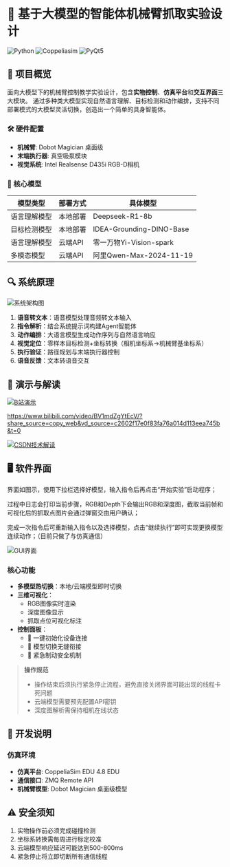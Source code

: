 # 🤖 基于大模型的智能体机械臂抓取实验设计

<img src="https://img.shields.io/badge/Python-3.10%2B-blue" alt="Python"> <img src="https://img.shields.io/badge/Simulator-Coppeliasim%204.8 EDU-orange" alt="Coppeliasim"> <img src="https://img.shields.io/badge/Framework-PyQt5-green" alt="PyQt5">

## 🌟 项目概览
面向大模型下的机械臂控制教学实验设计，包含**实物控制**、**仿真平台**和**交互界面**三大模块。
通过多种类大模型实现自然语言理解、目标检测和动作编排，支持不同部署模式的大模型灵活切换，创造出一个简单的具身智能体。

### 🛠️ 硬件配置
- **机械臂**: Dobot Magician 桌面级
- **末端执行器**: 真空吸泵模块
- **视觉系统**: Intel Realsense D435i RGB-D相机

### 🧠 核心模型
| 模型类型                | 部署方式       | 具体模型                          |
|-------------------------|----------------|-----------------------------------|
| 语言理解模型            | 本地部署       | Deepseek-R1-8b                    |
| 目标检测模型            | 本地部署       | IDEA-Grounding-DINO-Base          |
| 语言理解模型            | 云端API        | 零一万物Yi-Vision-spark           |
| 多模态模型              | 云端API        | 阿里Qwen-Max-2024-11-19           |

## 🔍 系统原理
![系统架构图](https://github.com/user-attachments/assets/f359bd83-0fe2-48b7-aded-279b89cb3d72)

1. **语音转文本**：语音模型处理音频转文本输入
2. **指令解析**：结合系统提示词构建Agent智能体
3. **动作编排**：大语言模型生成动作序列与自然语言响应
4. **视觉定位**：零样本目标检测+坐标转换（相机坐标系→机械臂基坐标系）
5. **执行验证**：路径规划与末端执行器控制
6. **语音反馈**：文本转语音交互

## 🎥 演示与解读

[![B站演示](https://img.shields.io/badge/Bilibili-演示视频-00A1D6)](https://www.bilibili.com/video/BV1mdZgYtEcV/?share_source=copy_web&vd_source=c2602f17e0f83fa76a014d113eea745b&t=0) 

https://www.bilibili.com/video/BV1mdZgYtEcV/?share_source=copy_web&vd_source=c2602f17e0f83fa76a014d113eea745b&t=0

[![CSDN技术解读](https://img.shields.io/badge/CSDN-技术解析-FF0000)]()


## 🖥️ 软件界面

界面如图示，使用下拉栏选择好模型，输入指令后再点击“开始实验”启动程序；

过程中日志会打印当前步骤，RGB和Depth下会输出RGB和深度图，截取当前帧和可视化后的抓取点图片会通过弹窗交由用户确认；

完成一次指令后可重新输入指令以及选择模型，点击“继续执行”即可实现更换模型连续动作；（目前只做了与仿真通信）

![GUI界面](https://github.com/user-attachments/assets/fd5b5dd4-f71a-4f7d-b365-2806e9006841)

### 核心功能
- **多模型热切换**：本地/云端模型即时切换
- **三维可视化**：
  - RGB图像实时渲染
  - 深度图像显示
  - 抓取点位可视化标注
- **控制面板**：
  - 🚀 一键初始化设备连接
  - 🔄 模型切换无缝衔接
  - 🛑 紧急制动安全机制

> **操作规范**  
> - 操作结束后须执行紧急停止流程，避免直接关闭界面可能出现的线程卡死问题  
> - 云端模型需要预先配置API密钥  
> - 深度图解析需保持相机在线状态  

## 📜 开发说明
### 仿真环境
- **仿真平台**: CoppeliaSim EDU 4.8 EDU
- **通信接口**: ZMQ Remote API
- **机械臂模型**: Dobot Magician 桌面级模型


## ⚠️ 安全须知
1. 实物操作前必须完成碰撞检测
2. 坐标系转换需每周进行标定校准
3. 云端模型响应延迟可能达到500-800ms
4. 紧急停止将立即切断所有通信线程
